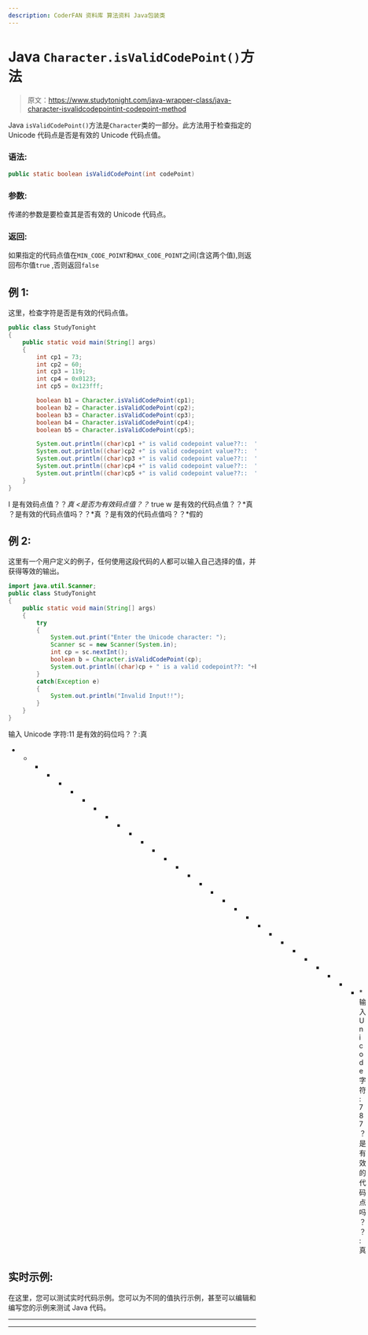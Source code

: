 ```yaml
---
description: CoderFAN 资料库 算法资料 Java包装类
---
```


# Java `Character.isValidCodePoint()`方法

> 原文：<https://www.studytonight.com/java-wrapper-class/java-character-isvalidcodepointint-codepoint-method>

Java `isValidCodePoint()`方法是`Character`类的一部分。此方法用于检查指定的 Unicode 代码点是否是有效的 Unicode 代码点值。

### 语法:

```java
public static boolean isValidCodePoint(int codePoint)
```

### 参数:

传递的参数是要检查其是否有效的 Unicode 代码点。

### 返回:

如果指定的代码点值在`MIN_CODE_POINT`和`MAX_CODE_POINT`之间(含这两个值),则返回布尔值`true` ,否则返回`false`

## 例 1:

这里，检查字符是否是有效的代码点值。

```java
public class StudyTonight
{  
	public static void main(String[] args)
	{  
		int cp1 = 73;  
		int cp2 = 60;  
		int cp3 = 119;  
		int cp4 = 0x0123;   
		int cp5 = 0x123fff;  

		boolean b1 = Character.isValidCodePoint(cp1);  
		boolean b2 = Character.isValidCodePoint(cp2);  
		boolean b3 = Character.isValidCodePoint(cp3);  
		boolean b4 = Character.isValidCodePoint(cp4);  
		boolean b5 = Character.isValidCodePoint(cp5);  

		System.out.println((char)cp1 +" is valid codepoint value??::  "+b1);  
		System.out.println((char)cp2 +" is valid codepoint value??::  "+b2);  
		System.out.println((char)cp3 +" is valid codepoint value??::  "+b3);  
		System.out.println((char)cp4 +" is valid codepoint value??::  "+b4);  
		System.out.println((char)cp5 +" is valid codepoint value??::  "+b5);  
	}  
} 
```

I 是有效码点值？？*真
<是否为有效码点值？？* true
w 是有效的代码点值？？*真
？是有效的代码点值吗？？*真
？是有效的代码点值吗？？*假的

## 例 2:

这里有一个用户定义的例子，任何使用这段代码的人都可以输入自己选择的值，并获得等效的输出。

```java
import java.util.Scanner; 
public class StudyTonight
{  
	public static void main(String[] args)
	{  
		try
		{
			System.out.print("Enter the Unicode character: ");  
			Scanner sc = new Scanner(System.in);        
			int cp = sc.nextInt(); 
			boolean b = Character.isValidCodePoint(cp);
			System.out.println((char)cp + " is a valid codepoint??: "+b);
		}
		catch(Exception e)
		{
			System.out.println("Invalid Input!!");
		}
	}
}
```

输入 Unicode 字符:11
是有效的码位吗？？:真
* * * * * * * * * * * * * * * * * * * * * * * * * * * * * * *输入 Unicode 字符:787
？是有效的代码点吗？？:真

## 实时示例:

在这里，您可以测试实时代码示例。您可以为不同的值执行示例，甚至可以编辑和编写您的示例来测试 Java 代码。

* * *

* * *